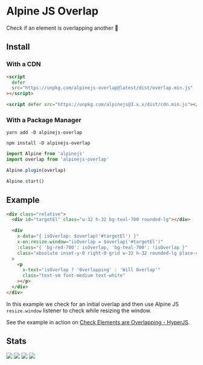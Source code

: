 # Alpine JS Overlap

Check if an element is overlapping another 🥞

## Install

### With a CDN

```html
<script
  defer
  src="https://unpkg.com/alpinejs-overlap@latest/dist/overlap.min.js"
></script>

<script defer src="https://unpkg.com/alpinejs@3.x.x/dist/cdn.min.js"></script>
```

### With a Package Manager

```shell
yarn add -D alpinejs-overlap

npm install -D alpinejs-overlap
```

```js
import Alpine from 'alpinejs'
import overlap from 'alpinejs-overlap'

Alpine.plugin(overlap)

Alpine.start()
```

## Example

```html
<div class="relative">
  <div id="targetEl" class="w-32 h-32 bg-teal-700 rounded-lg"></div>

  <div
    x-data="{ isOverlap: $overlap('#targetEl') }"
    x-on:resize.window="isOverlap = $overlap('#targetEl')"
    :class="{ 'bg-red-700': isOverlap, 'bg-teal-700': !isOverlap }"
    class="absolute inset-y-0 right-0 grid w-32 h-32 rounded-lg place-content-center"
  >
    <p
      x-text="isOverlap ? 'Overlapping' : 'Will Overlap'"
      class="text-sm font-medium text-white"
    ></p>
  </div>
</div>
```

In this example we check for an initial overlap and then use Alpine JS
`resize.window` listener to check while resizing the window.

See the example in action on
[Check Elements are Overlapping - HyperJS](https://js.hyperui.dev/components/check-overlapping-element).

## Stats

![](https://img.shields.io/bundlephobia/min/alpinejs-overlap)
![](https://img.shields.io/npm/v/alpinejs-overlap)
![](https://img.shields.io/npm/dt/alpinejs-overlap)
![](https://img.shields.io/github/license/markmead/alpinejs-overlap)
